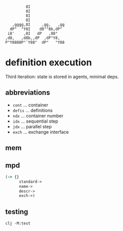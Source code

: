 ```
         8I               
         8I               
         8I               
         8I               
   ,gggg,8I     ,gg,   ,gg
  dP"  "Y8I    d8""8b,dP" 
 i8'    ,8I   dP   ,88"   
,d8,   ,d8b,,dP  ,dP"Y8,  
P"Y8888P"`Y88"  dP"   "Y88
```               

# definition execution

Third iteration: state is stored in agents, minimal deps.

## abbreviations

* `cont` ... container 
* `defis` ... definitions
* `ndx` ... container number
* `idx` ... sequential step
* `jdx` ... parallel step
* `exch` ... exchange interface

## mem

## mpd

```clojure
(-> {}
      standard->
      name->
      descr->
      exch->)
```

## testing

```shell
clj -M:test
```
